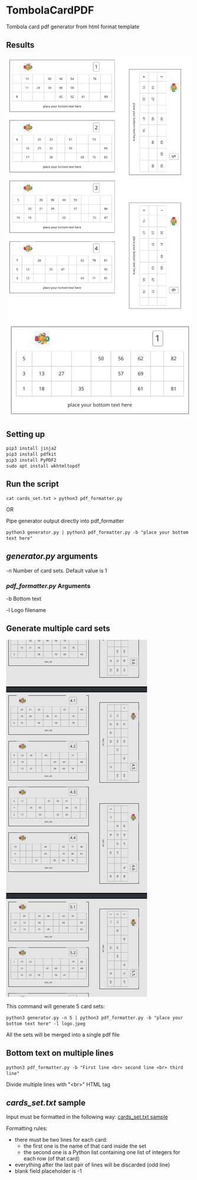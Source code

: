 # TombolaCardPDF
Tombola card pdf generator from html format template

## Results
![Result](Result.png)
![Card](CardResult.png)

## Setting up
```
pip3 install jinja2
pip3 install pdfkit
pip3 install PyPDF2
sudo apt install wkhtmltopdf
```

## Run the script
```
cat cards_set.txt > python3 pdf_formatter.py
```

OR

Pipe generator output directly into pdf_formatter

```
python3 generator.py | python3 pdf_formatter.py -b "place your bottom text here"
```

## _generator.py_ arguments
-n  Number of card sets. Default value is 1

### _pdf_formatter.py_ Arguments
-b  Bottom text

-l  Logo filename

## Generate multiple card sets
![Results](Results.png)

This command will generate 5 card sets:
```
python3 generator.py -n 5 | python3 pdf_formatter.py -b "place your bottom text here" -l logo.jpeg
```

All the sets will be merged into a single pdf file

## Bottom text on multiple lines
```
python3 pdf_formatter.py -b "First line <br> second line <br> third line"
```
Divide multiple lines with "&lt;br&gt;" HTML tag

## _cards_set.txt_ sample
Input must be formatted in the following way: [cards_set.txt sample](cards_set.txt)

Formatting rules:
- there must be two lines for each card:
	- the first one is the name of that card inside the set
	- the second one is a Python list containing one list of integers for each row (of that card)
- everything after the last pair of lines will be discarded (odd line)
- blank field placeholder is -1

